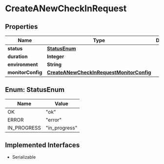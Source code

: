 

# CreateANewCheckInRequest


## Properties

| Name | Type | Description | Notes |
|------------ | ------------- | ------------- | -------------|
|**status** | [**StatusEnum**](#StatusEnum) |  |  |
|**duration** | **Integer** |  |  [optional] |
|**environment** | **String** |  |  [optional] |
|**monitorConfig** | [**CreateANewCheckInRequestMonitorConfig**](CreateANewCheckInRequestMonitorConfig.md) |  |  [optional] |



## Enum: StatusEnum

| Name | Value |
|---- | -----|
| OK | &quot;ok&quot; |
| ERROR | &quot;error&quot; |
| IN_PROGRESS | &quot;in_progress&quot; |


## Implemented Interfaces

* Serializable


